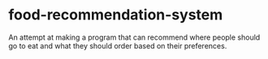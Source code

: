 # food-recommendation-system
An attempt at making a program that can recommend where people should go to eat and what they should order based on their preferences.
